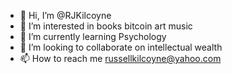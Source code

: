 - 👋 Hi, I’m @RJKilcoyne
- 👀 I’m interested in books bitcoin art music
- 🌱 I’m currently learning Psychology
- 💞️ I’m looking to collaborate on intellectual wealth
- 📫 How to reach me russellkilcoyne@yahoo.com

<!---
RJKilcoyne/RJKilcoyne is a ✨ special ✨ repository because its `README.md` (this file) appears on your GitHub profile.
You can click the Preview link to take a look at your changes.
--->
